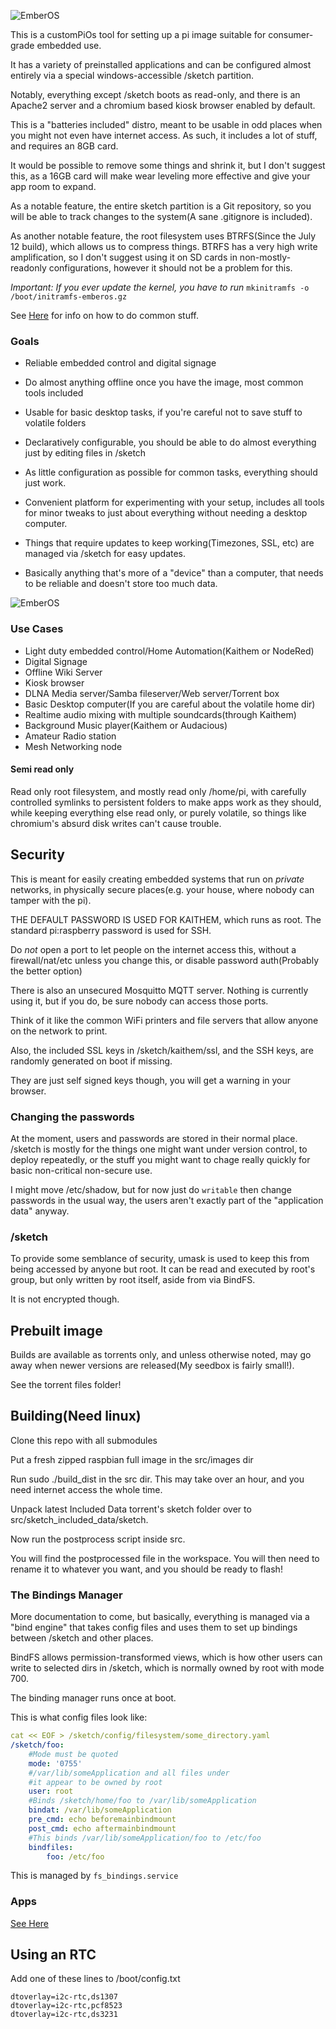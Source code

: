 ![EmberOS](img/logo.webp)

This is a customPiOs tool for setting up a pi image suitable for consumer-grade embedded use. 

It has a variety of preinstalled applications and can be configured almost entirely via a special windows-accessible /sketch partition.

Notably, everything except /sketch boots as read-only, and there is an Apache2 server and a chromium based kiosk browser enabled by default.

This is a "batteries included" distro, meant to be usable in odd places when you might not
even have internet access. As such, it includes a lot of stuff, and requires an 8GB card.

It would be possible to remove some things and shrink it, but I don't suggest this, as 
a 16GB card will make wear leveling more effective and give your app room to expand.

As a notable feature, the entire sketch partition is a Git repository, so you will
be able to track changes to the system(A sane .gitignore is included).


As another notable feature, the root filesystem uses BTRFS(Since the July 12 build), which allows us to compress things. BTRFS has a very high write amplification,
so I don't suggest using it on SD cards in non-mostly-readonly configurations, however it should not be a problem for this.


*Important: If you ever update the kernel, you have to run* `mkinitramfs -o /boot/initramfs-emberos.gz`

See [Here](EmberOS/src/modules/embedpi/filesystem/sketch/share/ember-doc/) for info on how to do common stuff.

### Goals

* Reliable embedded control and digital signage
* Do almost anything offline once you have the image, most common tools included
* Usable for basic desktop tasks, if you're careful not to save stuff to volatile folders
* Declaratively configurable, you should be able to do almost everything just by editing files in /sketch
* As little configuration as possible for common tasks, everything should just work.
* Convenient platform for experimenting with your setup, includes all tools for minor tweaks to just about everything without needing a desktop computer.
* Things that require updates to keep working(Timezones, SSL, etc) are managed via /sketch for easy updates.

* Basically anything that's more of a "device" than a computer, that needs to be reliable and doesn't store too much data.

![EmberOS](img/screenshot.webp)

### Use Cases

* Light duty embedded control/Home Automation(Kaithem or NodeRed)
* Digital Signage
* Offline Wiki Server
* Kiosk browser
* DLNA Media server/Samba fileserver/Web server/Torrent box
* Basic Desktop computer(If you are careful about the volatile home dir) 
* Realtime audio mixing with multiple soundcards(through Kaithem)
* Background Music player(Kaithem or Audacious)
* Amateur Radio station
* Mesh Networking node


#### Semi read only
 Read only root filesystem, and mostly read only /home/pi, with carefully controlled symlinks to persistent folders to make apps work as they should, while keeping everything
 else read only, or purely volatile, so things like chromium's absurd disk writes can't cause trouble.



## Security

This is meant for easily creating embedded systems that run on *private* networks, in physically secure places(e.g. your house, where nobody
can tamper with the pi).

THE DEFAULT PASSWORD IS USED FOR KAITHEM, which runs as root. The standard pi:raspberry password is used for SSH.

Do *not* open a port to let people on the internet access this, 
without a firewall/nat/etc unless you change this, or disable password auth(Probably the better option)

There is also an unsecured Mosquitto MQTT server. Nothing is currently using it, but if you
do, be sure nobody can access those ports. 


Think of it like the common WiFi printers and file servers that allow anyone on the network to print.

Also, the included SSL keys in /sketch/kaithem/ssl, and the SSH keys, are randomly generated on boot if missing.

They are just self signed keys though, you will get a warning in your browser.



### Changing the passwords
At the moment, users and passwords are stored in their normal place.  /sketch is mostly for the things one might want under version control, to deploy repeatedly, or the stuff you might
want to chage really quickly for basic non-critical non-secure use.

I might move /etc/shadow, but for now just do `writable` then change passwords in the usual way, the users aren't exactly part of the "application data" anyway.


### /sketch

To provide some semblance of security, umask is used to keep this from being accessed by anyone but root.
It can be read and executed by root's group, but only written by root itself, aside from via BindFS.

It is not encrypted though.


## Prebuilt image

Builds are available as torrents only, and unless otherwise noted, may
go away when newer versions are released(My seedbox is fairly small!).

See the torrent files folder!

## Building(Need linux)

Clone this repo with all submodules

Put a fresh zipped raspbian full image in the src/images dir

Run sudo ./build_dist in the src dir. This may take over an hour, and 
you need internet access the whole time.


Unpack latest Included Data torrent's sketch folder over to src/sketch_included_data/sketch.

Now run the postprocess script inside src.

You will find the postprocessed file in the workspace. You will then need to rename it to whatever you want, and you should
be ready to flash!


### The Bindings Manager

More documentation to come, but basically, everything is managed via
a "bind engine" that takes config files and uses them to set up bindings
between /sketch and other places.

BindFS allows permission-transformed views, which is how other users can write to selected dirs in /sketch, which is normally owned by root with mode 700.

The binding manager runs once at boot.

This is what config files look like:

```yaml
cat << EOF > /sketch/config/filesystem/some_directory.yaml
/sketch/foo:
    #Mode must be quoted
    mode: '0755'
    #/var/lib/someApplication and all files under
    #it appear to be owned by root
    user: root
    #Binds /sketch/home/foo to /var/lib/someApplication
    bindat: /var/lib/someApplication
    pre_cmd: echo beforemainbindmount
    post_cmd: echo aftermainbindmount
    #This binds /var/lib/someApplication/foo to /etc/foo
    bindfiles:
        foo: /etc/foo
```
This is managed by `fs_bindings.service`

### Apps
[See Here](docs/IncludedApps.md)


## Using an RTC
Add one of these lines to /boot/config.txt
```
dtoverlay=i2c-rtc,ds1307
dtoverlay=i2c-rtc,pcf8523
dtoverlay=i2c-rtc,ds3231
```
